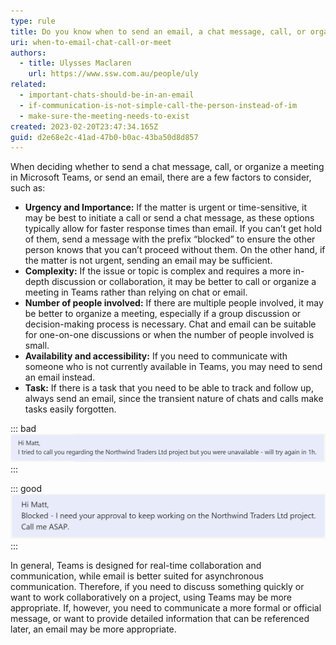 ```yaml
---
type: rule
title: Do you know when to send an email, a chat message, call, or organize a meeting?
uri: when-to-email-chat-call-or-meet
authors:
  - title: Ulysses Maclaren
    url: https://www.ssw.com.au/people/uly
related:
  - important-chats-should-be-in-an-email
  - if-communication-is-not-simple-call-the-person-instead-of-im
  - make-sure-the-meeting-needs-to-exist
created: 2023-02-20T23:47:34.165Z
guid: d2e68e2c-41ad-47b0-b0ac-43ba50d8d857
---
```

When deciding whether to send a chat message, call, or organize a meeting in Microsoft Teams, or send an email, there are a few factors to consider, such as:

<!--endintro-->

* **Urgency and Importance:** If the matter is urgent or time-sensitive, it may be best to initiate a call or send a chat message, as these options typically allow for faster response times than email. If you can’t get hold of them, send a message with the prefix “blocked” to ensure the other person knows that you can’t proceed without them. On the other hand, if the matter is not urgent, sending an email may be sufficient.
* **Complexity:** If the issue or topic is complex and requires a more in-depth discussion or collaboration, it may be better to call or organize a meeting in Teams rather than relying on chat or email.
* **Number of people involved:** If there are multiple people involved, it may be better to organize a meeting, especially if a group discussion or decision-making process is necessary. Chat and email can be suitable for one-on-one discussions or when the number of people involved is small.
* **Availability and accessibility:** If you need to communicate with someone who is not currently available in Teams, you may need to send an email instead.
* **Task:** If there is a task that you need to be able to track and follow up, always send an email, since the transient nature of chats and calls make tasks easily forgotten.

::: bad
![Figure: Bad example - No sign of urgency in the message](blocked-bad.png)
:::

::: good
![Figure: Good example – The word "Blocked" makes it clear that this is urgent](blocked-good.png)
:::

In general, Teams is designed for real-time collaboration and communication, while email is better suited for asynchronous communication. Therefore, if you need to discuss something quickly or want to work collaboratively on a project, using Teams may be more appropriate. If, however, you need to communicate a more formal or official message, or want to provide detailed information that can be referenced later, an email may be more appropriate.
